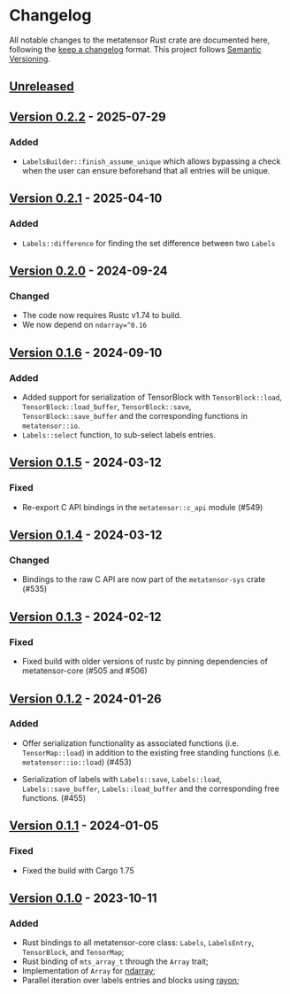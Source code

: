 # Changelog

All notable changes to the metatensor Rust crate are documented here, following
the [keep a changelog](https://keepachangelog.com/en/1.1.0/) format. This
project follows [Semantic Versioning](https://semver.org/spec/v2.0.0.html).

## [Unreleased](https://github.com/metatensor/metatensor/)
<!--
### Added

### Fixed

### Changed

### Removed
-->

## [Version 0.2.2](https://github.com/metatensor/metatensor/releases/tag/metatensor-rust-v0.2.2) - 2025-07-29

### Added

- `LabelsBuilder::finish_assume_unique` which allows bypassing a check when the
  user can ensure beforehand that all entries will be unique.

## [Version 0.2.1](https://github.com/metatensor/metatensor/releases/tag/metatensor-rust-v0.2.1) - 2025-04-10

### Added

- `Labels::difference` for finding the set difference between two `Labels`

## [Version 0.2.0](https://github.com/metatensor/metatensor/releases/tag/metatensor-rust-v0.2.0) - 2024-09-24

### Changed

- The code now requires Rustc v1.74 to build.
- We now depend on `ndarray=^0.16`

## [Version 0.1.6](https://github.com/metatensor/metatensor/releases/tag/metatensor-rust-v0.1.6) - 2024-09-10

### Added

- Added support for serialization of TensorBlock with `TensorBlock::load`,
  `TensorBlock::load_buffer`, `TensorBlock::save`, `TensorBlock::save_buffer`
  and the corresponding functions in `metatensor::io`.
- `Labels::select` function, to sub-select labels entries.

## [Version 0.1.5](https://github.com/metatensor/metatensor/releases/tag/metatensor-rust-v0.1.5) - 2024-03-12

### Fixed

- Re-export C API bindings in the `metatensor::c_api` module (#549)

## [Version 0.1.4](https://github.com/metatensor/metatensor/releases/tag/metatensor-rust-v0.1.4) - 2024-03-12

### Changed

- Bindings to the raw C API are now part of the `metatensor-sys` crate (#535)

## [Version 0.1.3](https://github.com/metatensor/metatensor/releases/tag/metatensor-rust-v0.1.3) - 2024-02-12

### Fixed

- Fixed build with older versions of rustc by pinning dependencies of
  metatensor-core (#505 and #506)

## [Version 0.1.2](https://github.com/metatensor/metatensor/releases/tag/metatensor-rust-v0.1.2) - 2024-01-26

### Added

- Offer serialization functionality as associated functions (i.e. `TensorMap::load`)
  in addition to the existing free standing functions (i.e. `metatensor::io::load`) (#453)

- Serialization of labels with `Labels::save`, `Labels::load`,
  `Labels::save_buffer`, `Labels::load_buffer` and the corresponding free
  functions. (#455)

## [Version 0.1.1](https://github.com/metatensor/metatensor/releases/tag/metatensor-rust-v0.1.1) - 2024-01-05

### Fixed

- Fixed the build with Cargo 1.75

## [Version 0.1.0](https://github.com/metatensor/metatensor/releases/tag/metatensor-rust-v0.1.0) - 2023-10-11

### Added

- Rust bindings to all metatensor-core class: `Labels`, `LabelsEntry`,
  `TensorBlock`, and `TensorMap`;
- Rust binding of `mts_array_t` through the `Array` trait;
- Implementation of `Array` for [ndarray](https://docs.rs/ndarray/);
- Parallel iteration over labels entries and blocks using [rayon](https://docs.rs/rayon/);
